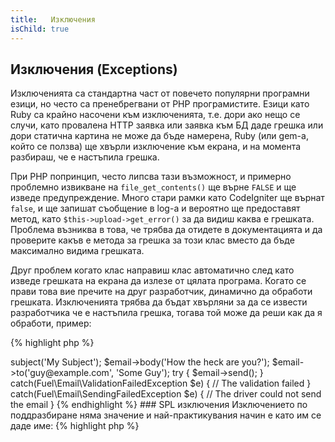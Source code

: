 ```yaml
---
title:   Изключения
isChild: true
---
```


## Изключения (Exceptions)

Изключенията са стандартна част от повечето популярни програмни езици, но често са пренебрегвани от PHP програмистите.
Езици като Ruby са крайно насочени към изключенията, т.е. дори ако нещо се случи, като провалена HTTP заявка или 
заявка към БД даде грешка или дори статична картина не може да бъде намерена, Ruby (или gem-а, който се ползва) ще
хвърли изключение към екрана, и на момента разбираш, че е настъпила грешка. 

При PHP попринцип, често липсва тази възможност, и примерно проблемно извикване на `file_get_contents()` ще върне `FALSE`
и ще изведе предупреждение. Много стари рамки като CodeIgniter ще върнат `false`, и ще запишат съобщение в log-а и вероятно 
ще предоставят метод, като `$this->upload->get_error()` за да видиш каква е грешката. Проблема възниква в това, че трябва да
отидете в документацията и да проверите какъв е метода за грешка за този клас вместо да бъде максимално видима грешката.

Друг проблем когато клас направиш клас автоматично след като изведе грешката на екрана да излезе от цялата програма.
Когато се прави това вие пречите на друг разработчик, динамично да обработи грешката. Изключенията трябва да бъдат хвърляни
за да се извести разработчика че е настъпила грешка, тогава той може да реши как да я обработи, пример:

{% highlight php %}
<?php
$email = new Fuel\Email;
$email->subject('My Subject');
$email->body('How the heck are you?');
$email->to('guy@example.com', 'Some Guy');

try
{
    $email->send();
}
catch(Fuel\Email\ValidationFailedException $e)
{
    // The validation failed
}
catch(Fuel\Email\SendingFailedException $e)
{
    // The driver could not send the email
}
{% endhighlight %}

### SPL изключения

Изключението по поддразбиране няма значение и най-практикувания начин е като им се даде име: 

{% highlight php %}
<?php
class ValidationException extends Exception {}
{% endhighlight %}

Това означава, че вие можете да добавите множесто блокове, които да се справят с изключенията по различен начин.
Това може да доведе до _много_ видове изключения, някои от които могат да бъдат избегнати с SPL изключения 
предоставени в [разширението SPL][splext]. 

Например позлвате вълшебния метод `__call()` и невалиден метод е поискан, вместо да хвърляте обикновено изключение,
или да създавате специален тип изключение за това, можете просто да `throw new BadFunctionCallException;`.

* [Прочетете относно изключенията][exceptions]
* [Прочетете относно SPL изключенията][splexe]
* [Влагане на изключения в PHP][nesting-exceptions-in-php]
* [Най-добри практики в PHP 5.3 за изключенията][exception-best-practices53]

[exceptions]: http://php.net/manual/en/language.exceptions.php
[splexe]: http://php.net/manual/en/spl.exceptions.php
[splext]: /#standard_php_library
[exception-best-practices53]: http://ralphschindler.com/2010/09/15/exception-best-practices-in-php-5-3
[nesting-exceptions-in-php]: http://www.brandonsavage.net/exceptional-php-nesting-exceptions-in-php/
